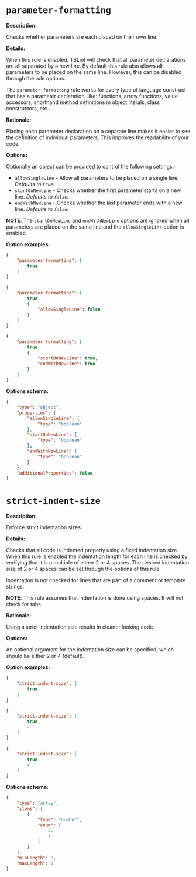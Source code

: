 # `parameter-formatting`

**Description:**

Checks whether parameters are each placed on their own line.

**Details:**

When this rule is enabled, TSLint will check that all parameter declarations are all separated by a new line.
By default this rule also allows all parameters to be placed on the same line.
However, this can be disabled through the rule options.

The `parameter-formatting` rule works for every type of language construct that has a parameter declaration, like:
functions, arrow functions, value accessors, shorthand method definitions in object literals, class constructors, etc...

**Rationale:**

Placing each parameter declaration on a separate line makes it easier to see the definition of individual parameters.
This improves the readability of your code.

**Options:**

Optionally an object can be provided to control the following settings:

* `allowSingleLine` - Allow all parameters to be placed on a single line. _Defaults to `true`._
* `startOnNewLine` - Checks whether the first parameter starts on a new line. _Defaults to `false`._
* `endWithNewLine` - Checks whether the last parameter ends with a new line. _Defaults to `false`._

**NOTE**: The `startOnNewLine` and `endWithNewLine` options are ignored when all parameters are placed on the same line and
the `allowSingleLine` option is enabled.

**Option examples:**

```json
{
    "parameter-formatting": [
        true
    ]
}
```

```json
{
    "parameter-formatting": [
        true,
        {
            "allowSingleLine": false
        }
    ]
}
```

```json
{
    "parameter-formatting": [
        true,
        {
            "startOnNewLine": true,
            "endWithNewLine": true
        }
    ]
}
```

**Options schema:**

```json
{
    "type": "object",
    "properties": {
        "allowSingleLine": {
            "type": "boolean"
        },
        "startOnNewLine": {
            "type": "boolean"
        },
        "endWithNewLine": {
            "type": "boolean"
        }
    },
    "additionalProperties": false
}
```

# `strict-indent-size`

**Description:**

Enforce strict indentation sizes.

**Details:**

Checks that all code is indented properly using a fixed indentation size.
When this rule is enabled the indentation length for each line is checked
by verifying that it is a multiple of either 2 or 4 spaces.
The desired indentation size of 2 or 4 spaces can be set through the options of this rule.

Indentation is not checked for lines that are part of a comment or template strings.

**NOTE**: This rule assumes that indentation is done using spaces. It will not check for tabs.

**Rationale:**

Using a strict indentation size results in cleaner looking code.

**Options:**

An optional argument for the indentation size can be specified, which should be either 2 or 4 (default).

**Option examples:**

```json
{
    "strict-indent-size": [
        true
    ]
}
```

```json
{
    "strict-indent-size": [
        true,
        2
    ]
}
```

```json
{
    "strict-indent-size": [
        true,
        4
    ]
}
```

**Options schema:**

```json
{
    "type": "array",
    "items": [
        {
            "type": "number",
            "enum": [
                2,
                4
            ]
        }
    ],
    "minLength": 0,
    "maxLength": 1
}
```
